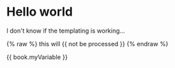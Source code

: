# Hello world

I don't know if the templating is working...

{% raw %}
    this will {{ not be processed }}
{% endraw %}

{{ book.myVariable }}